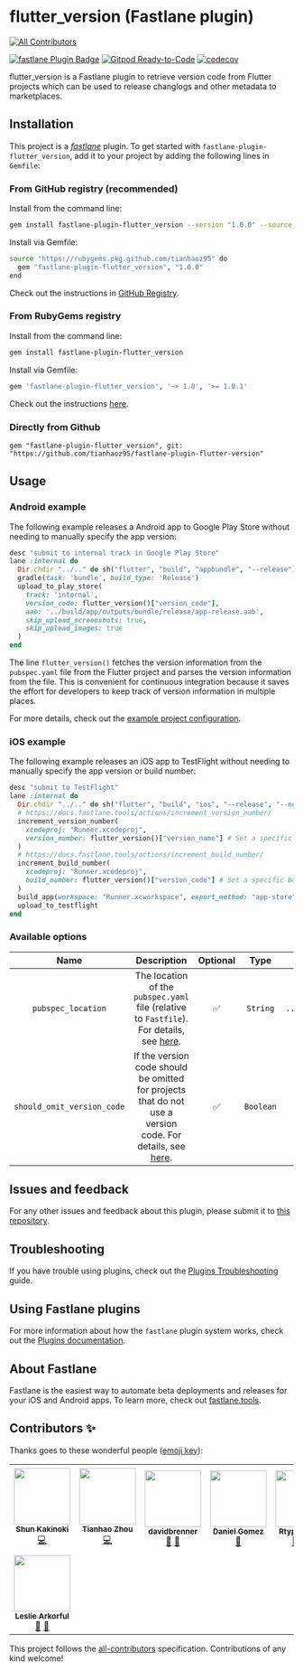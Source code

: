 # flutter_version (Fastlane plugin)
<!-- ALL-CONTRIBUTORS-BADGE:START - Do not remove or modify this section -->
[![All Contributors](https://img.shields.io/badge/all_contributors-8-orange.svg?style=flat-square)](#contributors-)
<!-- ALL-CONTRIBUTORS-BADGE:END -->

[![fastlane Plugin Badge](https://rawcdn.githack.com/fastlane/fastlane/master/fastlane/assets/plugin-badge.svg)](https://rubygems.org/gems/fastlane-plugin-flutter_version)
[![Gitpod Ready-to-Code](https://img.shields.io/badge/Gitpod-Ready--to--Code-blue?logo=gitpod)](https://gitpod.io/#https://github.com/tianhaoz95/fastlane-plugin-flutter_version) 
[![codecov](https://codecov.io/gh/tianhaoz95/fastlane-plugin-flutter_version/branch/master/graph/badge.svg)](https://codecov.io/gh/tianhaoz95/fastlane-plugin-flutter_version)

flutter_version is a Fastlane plugin to retrieve version code from Flutter projects which can be used to release changlogs and other metadata to marketplaces.

## Installation

This project is a [_fastlane_](https://github.com/fastlane/fastlane) plugin. To get started with `fastlane-plugin-flutter_version`, add it to your project by adding the following lines in `Gemfile`:

### From GitHub registry (recommended)

Install from the command line:

```bash
gem install fastlane-plugin-flutter_version --version "1.0.0" --source "https://rubygems.pkg.github.com/tianhaoz95"
```

Install via Gemfile:

```bash
source "https://rubygems.pkg.github.com/tianhaoz95" do
  gem "fastlane-plugin-flutter_version", "1.0.0"
end
```

Check out the instructions in [GitHub Registry](https://github.com/tianhaoz95/fastlane-plugin-flutter_version/packages/143774).

### From RubyGems registry

Install from the command line:

```bash
gem install fastlane-plugin-flutter_version
```

Install via Gemfile:

```bash
gem 'fastlane-plugin-flutter_version', '~> 1.0', '>= 1.0.1'
```

Check out the instructions [here](https://rubygems.org/gems/fastlane-plugin-flutter_version).

### Directly from Github

```Gemfile
gem "fastlane-plugin-flutter_version", git: "https://github.com/tianhaoz95/fastlane-plugin-flutter-version"
```

## Usage

### Android example

The following example releases a Android app to Google Play Store without needing to manually specify the app version:

```ruby
desc "submit to internal track in Google Play Store"
lane :internal do
  Dir.chdir "../.." do sh("flutter", "build", "appbundle", "--release") end # Call Flutter Build
  gradle(task: 'bundle', build_type: 'Release')
  upload_to_play_store(
    track: 'internal',
    version_code: flutter_version()["version_code"],
    aab: '../build/app/outputs/bundle/release/app-release.aab',
    skip_upload_screenshots: true,
    skip_upload_images: true
  )
end
```

The line `flutter_version()` fetches the version information from the `pubspec.yaml` file from the Flutter project and parses the version information from the file. This is convenient for continuous integration because it saves the effort for developers to keep track of version information in multiple places.

For more details, check out the [example project configuration](https://github.com/tianhaoz95/photochat/blob/master/photochatapp/android/fastlane/Fastfile).

### iOS example

The following example releases an iOS app to TestFlight without needing to manually specify the app version or build number:

```ruby
desc "submit to TestFlight"
lane :internal do
  Dir.chdir "../.." do sh("flutter", "build", "ios", "--release", "--no-codesign") end # Call Flutter Build
  # https://docs.fastlane.tools/actions/increment_version_number/
  increment_version_number(
    xcodeproj: "Runner.xcodeproj",
    version_number: flutter_version()["version_name"] # Set a specific version number
  )
  # https://docs.fastlane.tools/actions/increment_build_number/
  increment_build_number(
    xcodeproj: "Runner.xcodeproj",
    build_number: flutter_version()["version_code"] # Set a specific build number
  )
  build_app(workspace: "Runner.xcworkspace", export_method: "app-store")
  upload_to_testflight
end
```

### Available options

| Name | Description | Optional | Type | Default |
|:---:|:---:|:---:|:---:|:---:|
| `pubspec_location` | The location of the `pubspec.yaml` file (relative to `Fastfile`). For details, see [here](https://tianhaoz.com/fastlane-plugin-flutter_version/#/options?id=flutter-config-file-location). | :white_check_mark: | `String` | `../pubspec.yaml` |
| `should_omit_version_code` | If the version code should be omitted for projects that do not use a version code. For details, see [here](https://tianhaoz.com/fastlane-plugin-flutter_version/#/options?id=version-code-omission). | :white_check_mark: | `Boolean` | `false` |

## Issues and feedback

For any other issues and feedback about this plugin, please submit it to [this repository](https://github.com/tianhaoz95/fastlane-plugin-flutter_version).

## Troubleshooting

If you have trouble using plugins, check out the [Plugins Troubleshooting](https://docs.fastlane.tools/plugins/plugins-troubleshooting/) guide.

## Using Fastlane plugins

For more information about how the `fastlane` plugin system works, check out the [Plugins documentation](https://docs.fastlane.tools/plugins/create-plugin/).

## About Fastlane

Fastlane is the easiest way to automate beta deployments and releases for your iOS and Android apps. To learn more, check out [fastlane.tools](https://fastlane.tools).

## Contributors ✨

Thanks goes to these wonderful people ([emoji key](https://allcontributors.org/docs/en/emoji-key)):

<!-- ALL-CONTRIBUTORS-LIST:START - Do not remove or modify this section -->
<!-- prettier-ignore-start -->
<!-- markdownlint-disable -->
<table>
  <tr>
    <td align="center"><a href="https://www.shunkakinoki.com/"><img src="https://avatars0.githubusercontent.com/u/39187513?v=4?s=100" width="100px;" alt=""/><br /><sub><b>Shun Kakinoki</b></sub></a><br /><a href="https://github.com/tianhaoz95/fastlane-plugin-flutter_version/commits?author=shunkakinoki" title="Code">💻</a></td>
    <td align="center"><a href="http://tianhaoz.com"><img src="https://avatars3.githubusercontent.com/u/16887772?v=4?s=100" width="100px;" alt=""/><br /><sub><b>Tianhao Zhou</b></sub></a><br /><a href="https://github.com/tianhaoz95/fastlane-plugin-flutter_version/commits?author=tianhaoz95" title="Code">💻</a></td>
    <td align="center"><a href="https://github.com/davidbrenner"><img src="https://avatars3.githubusercontent.com/u/236870?v=4?s=100" width="100px;" alt=""/><br /><sub><b>davidbrenner</b></sub></a><br /><a href="#ideas-davidbrenner" title="Ideas, Planning, & Feedback">🤔</a> <a href="https://github.com/tianhaoz95/fastlane-plugin-flutter_version/commits?author=davidbrenner" title="Documentation">📖</a></td>
    <td align="center"><a href="http://lahaus.com"><img src="https://avatars2.githubusercontent.com/u/76348?v=4?s=100" width="100px;" alt=""/><br /><sub><b>Daniel Gomez</b></sub></a><br /><a href="#ideas-danielgomezrico" title="Ideas, Planning, & Feedback">🤔</a></td>
    <td align="center"><a href="https://github.com/RtypeStudios"><img src="https://avatars3.githubusercontent.com/u/990114?v=4?s=100" width="100px;" alt=""/><br /><sub><b>RtypeStudios</b></sub></a><br /><a href="#question-RtypeStudios" title="Answering Questions">💬</a> <a href="https://github.com/tianhaoz95/fastlane-plugin-flutter_version/commits?author=RtypeStudios" title="Documentation">📖</a> <a href="#tutorial-RtypeStudios" title="Tutorials">✅</a></td>
    <td align="center"><a href="https://github.com/M123-dev"><img src="https://avatars.githubusercontent.com/u/39344769?v=4?s=100" width="100px;" alt=""/><br /><sub><b>Marvin M</b></sub></a><br /><a href="#ideas-M123-dev" title="Ideas, Planning, & Feedback">🤔</a></td>
    <td align="center"><a href="https://www.upwork.com/o/profiles/users/~015f2268be670e1246/"><img src="https://avatars.githubusercontent.com/u/8264639?v=4?s=100" width="100px;" alt=""/><br /><sub><b>Muhammad Adil</b></sub></a><br /><a href="https://github.com/tianhaoz95/fastlane-plugin-flutter_version/commits?author=ch-muhammad-adil" title="Documentation">📖</a> <a href="https://github.com/tianhaoz95/fastlane-plugin-flutter_version/issues?q=author%3Ach-muhammad-adil" title="Bug reports">🐛</a></td>
  </tr>
  <tr>
    <td align="center"><a href="https://lesliearkorful.com"><img src="https://avatars.githubusercontent.com/u/4087388?v=4?s=100" width="100px;" alt=""/><br /><sub><b>Leslie Arkorful</b></sub></a><br /><a href="https://github.com/tianhaoz95/fastlane-plugin-flutter_version/issues?q=author%3Alesliearkorful" title="Bug reports">🐛</a> <a href="https://github.com/tianhaoz95/fastlane-plugin-flutter_version/commits?author=lesliearkorful" title="Documentation">📖</a></td>
  </tr>
</table>

<!-- markdownlint-restore -->
<!-- prettier-ignore-end -->

<!-- ALL-CONTRIBUTORS-LIST:END -->

This project follows the [all-contributors](https://github.com/all-contributors/all-contributors) specification. Contributions of any kind welcome!
